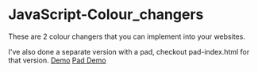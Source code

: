 # JavaScript-Colour_changers
These are 2 colour changers that you can implement into your websites.

I've also done a separate version with a pad, checkout pad-index.html for that version.
<a href="https://ruddernation-designs.github.io/colour-changer" target="_blank" title="Colour Changer Demo">Demo</a>
<a href="https://ruddernation-designs.github.io/colour-changer/pad" target="_blank" title="Pad Demo">Pad Demo</a>
